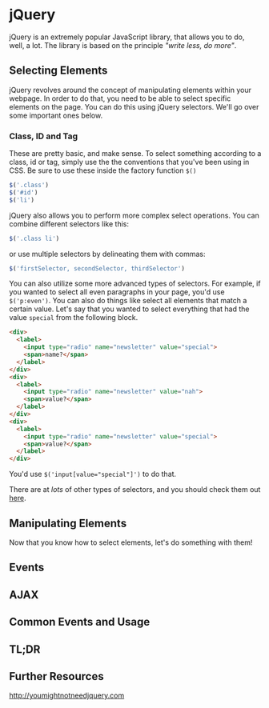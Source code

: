 # jQuery
jQuery is an extremely popular JavaScript library, that allows you to do, well, a lot. The library is based on the principle _"write less, do more"_.

## Selecting Elements
jQuery revolves around the concept of manipulating elements within your webpage. In order to do that, you need to be able to select specific elements on the page. You can do this using jQuery selectors. We'll go over some important ones below.

### Class, ID and Tag
These are pretty basic, and make sense. To select something according to a class, id or tag, simply use the the conventions that you've been using in CSS. Be sure to use these inside the factory function `$()`

```javascript
$('.class')
$('#id')
$('li')
```

jQuery also allows you to perform more complex select operations. You can combine different selectors like this:

```javascript
$('.class li')
```

or use multiple selectors by delineating them with commas:

```javascript
$('firstSelector, secondSelector, thirdSelector')
```

You can also utilize some more advanced types of selectors. For example, if you wanted to select all even paragraphs in your page, you'd use `$('p:even')`. You can also do things like select all elements that match a certain value. Let's say that you wanted to select everything that had the value `special` from the following block.

```html
<div>
  <label>
    <input type="radio" name="newsletter" value="special">
    <span>name?</span>
  </label>
</div>
<div>
  <label>
    <input type="radio" name="newsletter" value="nah">
    <span>value?</span>
  </label>
</div>
<div>
  <label>
    <input type="radio" name="newsletter" value="special">
    <span>value?</span>
  </label>
</div>
```

You'd use `$('input[value="special"]')` to do that.

There are at _lots_ of other types of selectors, and you should check them out [here](https://api.jquery.com/category/selectors/).

## Manipulating Elements
Now that you know how to select elements, let's do something with them!
## Events
## AJAX
## Common Events and Usage
## TL;DR
## Further Resources

http://youmightnotneedjquery.com
